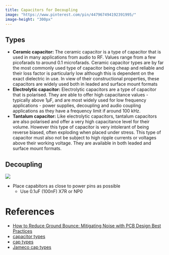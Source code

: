 ```yaml
---
title: Capacitors for Decoupling
image: "https://www.pinterest.com/pin/447967494192391995/"
image-height: "300px"
---
```



## Types

- **Ceramic capacitor:**   The ceramic capacitor is a type of capacitor that is used in many applications from audio to RF. Values range from a few picofarads to around 0.1 microfarads. Ceramic capacitor types are by far the most commonly used type of capacitor being cheap and reliable and their loss factor is particularly low although this is dependent on the exact dielectric in use. In view of their constructional properties, these capacitors are widely used both in leaded and surface mount formats
- **Electrolytic capacitor:**   Electrolytic capacitors are a type of capacitor that is polarised. They are able to offer high capacitance values - typically above 1μF, and are most widely used for low frequency applications - power supplies, decoupling and audio coupling applications as they have a frequency limit if around 100 kHz.
- **Tantalum capacitor:**   Like electrolytic capacitors, tantalum capacitors are also polarised and offer a very high capacitance level for their volume. However this type of capacitor is very intolerant of being reverse biased, often exploding when placed under stress. This type of capacitor must also not be subject to high ripple currents or voltages above their working voltage. They are available in both leaded and surface mount formats.

## Decoupling

![](https://www.allaboutcircuits.com/uploads/articles/Hughes_BetterPCBDesign_Graphics_BestPractice_06_(Custom).jpg)

- Place capabitors as close to power pins as possible
    - Use 0.1uF (100nF) X7R or NP0

# References
 - [How to Reduce Ground Bounce: Mitigating Noise with PCB Design Best Practices](https://www.allaboutcircuits.com/technical-articles/how-to-reduce-ground-bounce-mitigating-noise-pcb-design-best-practices/)
- [capacitor types](http://www.radio-electronics.com/info/data/capacitor/capacitor_types.php)
- [cap types](https://www.electronics-tutorials.ws/capacitor/cap_2.html)
- [Jameco cap types](https://www.jameco.com/Jameco/workshop/ProductNews/identifying-caps.html)

